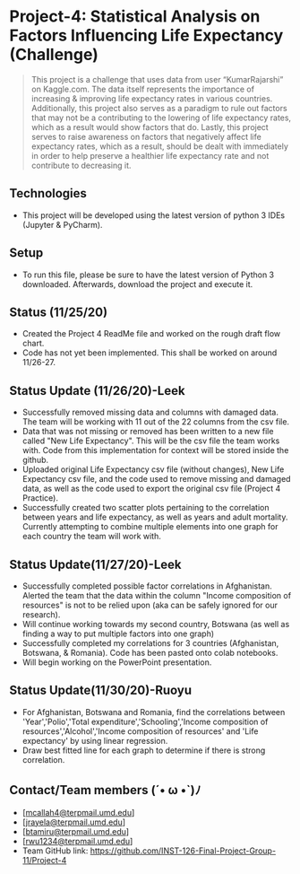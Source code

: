 # Project-4: Statistical Analysis on Factors Influencing Life Expectancy (Challenge) 
> This project is a challenge that uses data from user “KumarRajarshi” on Kaggle.com. The data itself represents the importance of increasing & improving life expectancy rates in various countries. Additionally, this project also serves as a paradigm to rule out factors that may not be a contributing to the lowering of life expectancy rates, which as a result would show factors that do. Lastly, this project serves to raise awareness on factors that negatively affect life expectancy rates, which as a result, should be dealt with immediately in order to help preserve a healthier life expectancy rate and not contribute to decreasing it. 

## Technologies 
* This project will be developed using the latest version of python 3 IDEs (Jupyter & PyCharm). 

## Setup 
* To run this file, please be sure to have the latest version of Python 3 downloaded. Afterwards, download the project and execute it. 

## Status (11/25/20)
* Created the Project 4 ReadMe file and worked on the rough draft flow chart. 
* Code has not yet been implemented. This shall be worked on around 11/26-27. 

## Status Update (11/26/20)-Leek 
* Successfully removed missing data and columns with damaged data. The team will be working with 11 out of the 22 columns from the csv file. 
* Data that was not missing or removed has been written to a new file called "New Life Expectancy". This will be the csv file the team works with. Code from this implementation for context will be stored inside the github. 
* Uploaded original Life Expectancy csv file (without changes), New Life Expectancy csv file, and the code used to remove missing and damaged data, as well as the code used to export the original csv file (Project 4 Practice). 
* Successfully created two scatter plots pertaining to the correlation between years and life expectancy, as well as years and adult mortality. Currently attempting to combine multiple elements into one graph for each country the team will work with. 

## Status Update(11/27/20)-Leek 
* Successfully completed possible factor correlations in Afghanistan. Alerted the team that the data within the column "Income composition of resources" is not to be relied upon (aka can be safely ignored for our research). 
* Will continue working towards my second country, Botswana (as well as finding a way to put multiple factors into one graph) 
* Successfully completed my correlations for 3 countries (Afghanistan, Botswana, & Romania). Code has been pasted onto colab notebooks. 
* Will begin working on the PowerPoint presentation. 
## Status Update(11/30/20)-Ruoyu
* For Afghanistan, Botswana and Romania, find the correlations between 'Year','Polio','Total expenditure','Schooling','Income composition of resources','Alcohol','Income composition of resources' and 'Life expectancy' by using linear regression.
* Draw best fitted line for each graph to determine if there is strong correlation.

## Contact/Team members (´• ω •`)ﾉ
* [mcallah4@terpmail.umd.edu]  
* [jrayela@terpmail.umd.edu]
* [btamiru@terpmail.umd.edu] 
* [rwu1234@terpmail.umd.edu]
* Team GitHub link: https://github.com/INST-126-Final-Project-Group-11/Project-4 





